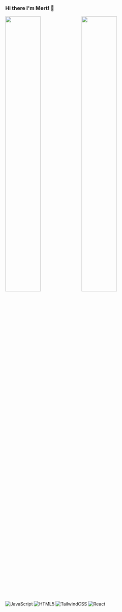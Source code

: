 ### Hi there I'm Mert! 👋

<img align="left" width = "47%" src="https://github-readme-stats.vercel.app/api?username=mertayda&show_icons=true&theme=radical"/>
<img align="left" width = "47%"  src="https://github-readme-stats.vercel.app/api/top-langs/?username=mertayda&layout=compact"/>

![JavaScript](https://img.shields.io/badge/javascript-%23323330.svg?style=for-the-badge&logo=javascript&logoColor=%23F7DF1E)
![HTML5](https://img.shields.io/badge/html5-%23E34F26.svg?style=for-the-badge&logo=html5&logoColor=white)
![TailwindCSS](https://img.shields.io/badge/tailwindcss-%2338B2AC.svg?style=for-the-badge&logo=tailwind-css&logoColor=white)
![React](https://img.shields.io/badge/react-%2320232a.svg?style=for-the-badge&logo=react&logoColor=%2361DAFB)
